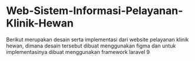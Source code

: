 # Web-Sistem-Informasi-Pelayanan-Klinik-Hewan

Berikut merupakan desain serta implementasi dari website pelayanan klinik hewan, dimana desain tersebut dibuat menggunakan figma dan untuk implementasinya dibuat menggunakan framework laravel 9
